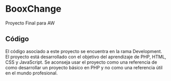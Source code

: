 # BooxChange
Proyecto Final para AW

## Código

El código asociado a este proyecto se encuentra en la rama Development. El proyecto está desarrollado con el objetivo del aprendizaje de PHP, HTML, CSS y JavaScript. Se aconseja usar el proyecto como una referencia de como desarrollar un proyecto básico en PHP y no como una referencia útil en el mundo profesional.
